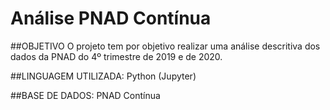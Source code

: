# Análise PNAD Contínua

##OBJETIVO
O projeto tem por objetivo realizar uma análise descritiva dos dados da PNAD do 4º trimestre de 2019 e de 2020.

##LINGUAGEM UTILIZADA: 
Python (Jupyter)

##BASE DE DADOS:
PNAD Contínua
